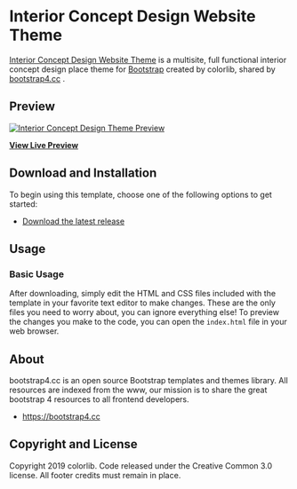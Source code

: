 # Interior Concept Design Website Theme

[Interior Concept Design Website Theme](https://bootstrap4.cc/theme/interior-concept-design-website-theme/) is a multisite, full functional interior concept design place theme for [Bootstrap](https://bootstrap4.cc) created by colorlib, shared by [bootstrap4.cc](https://bootstrap4.cc) .

## Preview

[![Interior Concept Design Theme Preview](https://bootstrap4.cc/wp-content/uploads/2019/06/interior-concept-design-website-theme.png)](https://bootstrap4.cc/theme/interior-concept-design-website-theme/)

**[View Live Preview](https://bootstrap4.cc/theme/interior-concept-design-website-theme/)**

## Download and Installation

To begin using this template, choose one of the following options to get started:
* [Download the latest release](https://bootstrap4.cc/theme/interior-concept-design-website-theme/)

## Usage

### Basic Usage

After downloading, simply edit the HTML and CSS files included with the template in your favorite text editor to make changes. These are the only files you need to worry about, you can ignore everything else! To preview the changes you make to the code, you can open the `index.html` file in your web browser.

## About

bootstrap4.cc is an open source Bootstrap templates and themes library.
All resources are indexed from the www, our mission is to share the great bootstrap 4 resources to all frontend developers.

* https://bootstrap4.cc

## Copyright and License

Copyright 2019 colorlib. Code released under the Creative Common 3.0 license.
All footer credits must remain in place.
